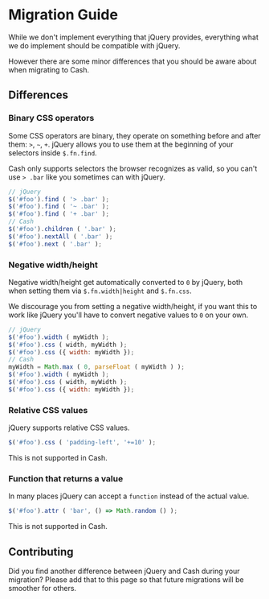 
# Migration Guide

While we don't implement everything that jQuery provides, everything what we do implement should be compatible with jQuery.

However there are some minor differences that you should be aware about when migrating to Cash.

## Differences

### Binary CSS operators

Some CSS operators are binary, they operate on something before and after them: `>`, `~`, `+`. jQuery allows you to use them at the beginning of your selectors inside `$.fn.find`.

Cash only supports selectors the browser recognizes as valid, so you can't use `> .bar` like you sometimes can with jQuery.

```javascript
// jQuery
$('#foo').find ( '> .bar' );
$('#foo').find ( '~ .bar' );
$('#foo').find ( '+ .bar' );
// Cash
$('#foo').children ( '.bar' );
$('#foo').nextAll ( '.bar' );
$('#foo').next ( '.bar' );
```

### Negative width/height

Negative width/height get automatically converted to `0` by jQuery, both when setting them via `$.fn.width|height` and `$.fn.css`.

We discourage you from setting a negative width/height, if you want this to work like jQuery you'll have to convert negative values to `0` on your own.

```javascript
// jQuery
$('#foo').width ( myWidth );
$('#foo').css ( width, myWidth );
$('#foo').css ({ width: myWidth });
// Cash
myWidth = Math.max ( 0, parseFloat ( myWidth ) );
$('#foo').width ( myWidth );
$('#foo').css ( width, myWidth );
$('#foo').css ({ width: myWidth });
```

### Relative CSS values

jQuery supports relative CSS values.

```javascript
$('#foo').css ( 'padding-left', '+=10' );
```

This is not supported in Cash.

### Function that returns a value

In many places jQuery can accept a `function` instead of the actual value.

```javascript
$('#foo').attr ( 'bar', () => Math.random () );
```

This is not supported in Cash.

## Contributing

Did you find another difference between jQuery and Cash during your migration? Please add that to this page so that future migrations will be smoother for others.
